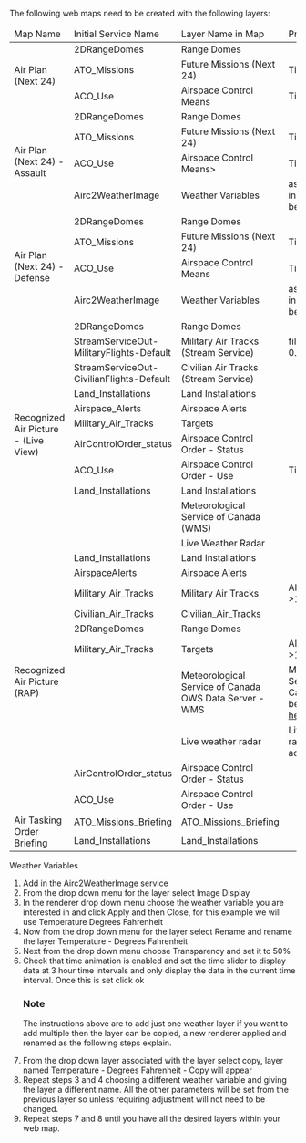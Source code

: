 <p>The following web maps need to be created with the following layers:</p>     
<table class="bordered stripe lined-columns lined-rows">
				<thead>
					<tr>
						<td>Map Name</td>
						<td>Initial Service Name</td>
						<td>Layer Name in Map</td>
						<td>Properties</td>
					</tr>
				</thead>
				<tbody>
					<tr>
						<td rowspan = "3">Air Plan (Next 24)</td>
						<td>2DRangeDomes</td>
						<td>Range Domes</td>
						<td></td>
					</tr>
					<tr>
						<td>ATO_Missions</td>
						<td>Future Missions (Next 24)</td>
						<td>Time Enabled</td>
					</tr>
					<tr>
						<td>ACO_Use</td>
						<td>Airspace Control Means</td>
						<td>Time Enabled</td>
					</tr>
					<tr>
						<td rowspan = "4">Air Plan (Next 24) - Assault</td>
						<td>2DRangeDomes</td>
						<td>Range Domes</td>
						<td></td>
					</tr>
					<tr>
						<td>ATO_Missions</td>
						<td>Future Missions (Next 24)</td>
						<td>Time Enabled</td>
					</tr>
					<tr>
						<td>ACO_Use</td>
						<td>Airspace Control Means></td>
						<td>Time Enabled</td>
					</tr>
					<tr>
						<td>Airc2WeatherImage</td>
						<td>Weather Variables</td>
						<td>as per instructions below</td>
					</tr>
					<tr>
						<td rowspan = "4">Air Plan (Next 24) - Defense</td>
						<td>2DRangeDomes</td>
						<td>Range Domes</td>
						<td></td>
					</tr>
					<tr>
						<td>ATO_Missions</td>
						<td>Future Missions (Next 24)</td>
						<td>Time Enabled</td>
					</tr>
					<tr>
						<td>ACO_Use</td>
						<td>Airspace Control Means</td>
						<td>Time Enabled</td>
					</tr>
					<tr>
						<td>Airc2WeatherImage</td>
						<td>Weather Variables</td>
						<td>as per instructions below</td>
					</tr>
					<tr>
						<td rowspan = "11">Recognized Air Picture - (Live View)</td>
						<td>2DRangeDomes</td>
						<td>Range Domes</td>
						<td></td>
					</tr>
					<tr>
						<td>StreamServiceOut-MilitaryFlights-Default</td>
						<td>Military Air Tracks (Stream Service)</td>
						<td>filter - alt > 0.9</td>
					</tr>
					<tr>
						<td>StreamServiceOut-CivilianFlights-Default</td>
						<td>Civilian Air Tracks (Stream Service)</td>
						<td></td>
					</tr>
					<tr>
						<td>Land_Installations</td>
						<td>Land Installations</td>
						<td></td>
					</tr>
					<tr>
						<td>Airspace_Alerts</td>
						<td>Airspace Alerts</td>
						<td></td>
					</tr>
					<tr>
						<td>Military_Air_Tracks</td>
						<td>Targets</td>
						<td></td>
					</tr>
					<tr>
						<td>AirControlOrder_status</td>
						<td>Airspace Control Order - Status</td>
						<td></td>
					</tr>
					<tr>
						<td>ACO_Use</td>
						<td>Airspace Control Order - Use</td>
						<td>Time Enabled</td>
					</tr>
					<tr>
						<td>Land_Installations</td>
						<td>Land Installations</td>
						<td></td>
					</tr>
					<tr>
						<td></td>
						<td>Meteorological Service of Canada (WMS)</td>
						<td></td>
					</tr>
					<tr>
						<td></td>
						<td>Live Weather Radar</td>
						<td></td>
					</tr>
					<tr>
						<td rowspan = "10">Recognized Air Picture (RAP)</td>
						<td>Land_Installations</td>
						<td>Land Installations</td>
						<td></td>
					</tr>
					<tr>
						<td>AirspaceAlerts</td>
						<td>Airspace Alerts</td>
						<td></td>
					</tr>
					<tr>
						<td>Military_Air_Tracks</td>
						<td>Military Air Tracks</td>
						<td>Altitude/Depth >1</td>
					</tr>
					<tr>
						<td>Civilian_Air_Tracks</td>
						<td>Civilian_Air_Tracks</td>
						<td></td>
					</tr>
					<tr>
						<td>2DRangeDomes</td>
						<td>Range Domes</td>
						<td></td>
					</tr>
					<tr>
						<td>Military_Air_Tracks</td>
						<td>Targets</td>
						<td>Altitude/Depth >1</td>
					</tr>
					<tr>
						<td></td>
						<td>Meteorological Service of Canada OWS Data Server - WMS</td>
						<td>Meteorological Service of Canada - Can be accessed <a href="https://ec.gc.ca/meteo-weather/default.asp?lang=En&n=C0D9B3D8-1" target="_blank">here</a></td>
					</tr>
					<tr>
						<td></td>
						<td>Live weather radar</td>
						<td>Live weather radar - Can be accessed <a href="https://nowcoast.noaa.gov/arcgis/rest/services/nowcoast/radar_meteo_imagery_nexrad_time/MapServer" target="_blank">here</a></td>
					</tr>
					<tr>
						<td>AirControlOrder_status</td>
						<td>Airspace Control Order - Status</td>
						<td></td>
					</tr>
					<tr>
						<td>ACO_Use</td>
						<td>Airspace Control Order - Use</td>
						<td></td>
					</tr>
					<tr>
						<td rowspan = "2">Air Tasking Order Briefing</td>
						<td>ATO_Missions_Briefing</td>
						<td>ATO_Missions_Briefing</td>
						<td></td>
					</tr>
					<tr>
						<td>Land_Installations</td>
						<td>Land_Installations</td>
						<td></td>
					</tr>
		</table>
<p>Weather Variables</p>
<ol class="steps">
			<li>Add in the Airc2WeatherImage service </li>
			<li>From the drop down menu for the layer select Image Display</li>
			<li>In the renderer drop down menu choose the weather variable you are interested in and click Apply and then Close, for this example we will use Temperature Degrees Fahrenheit</li> 
			<li>Now from the drop down menu for the layer select Rename and rename the layer Temperature - Degrees Fahrenheit </li> 
			<li>Next from the drop down menu choose Transparency and set it to 50%</li>
			<li>Check that time animation is enabled and set the time slider to display data at 3 hour time intervals and only display the data in the current time interval. Once this is set click ok </li> 
<h3 class="icon-notebook">Note</h3>
<p>The instructions above are to add just one weather layer if you want to add multiple then the layer can be copied, a new renderer applied and renamed as the following steps explain.</p>
<li>From the drop down layer associated with the layer select copy, layer named Temperature - Degrees Fahrenheit - Copy will appear</li>
			<li>Repeat steps 3 and 4 choosing a different weather variable and giving the layer a different name.  All the other parameters will be set from the previous layer so unless requiring adjustment will not need to be changed.</li>
			<li>Repeat steps 7 and 8 until you have all the desired layers within your web map.</li>
		</ol>
